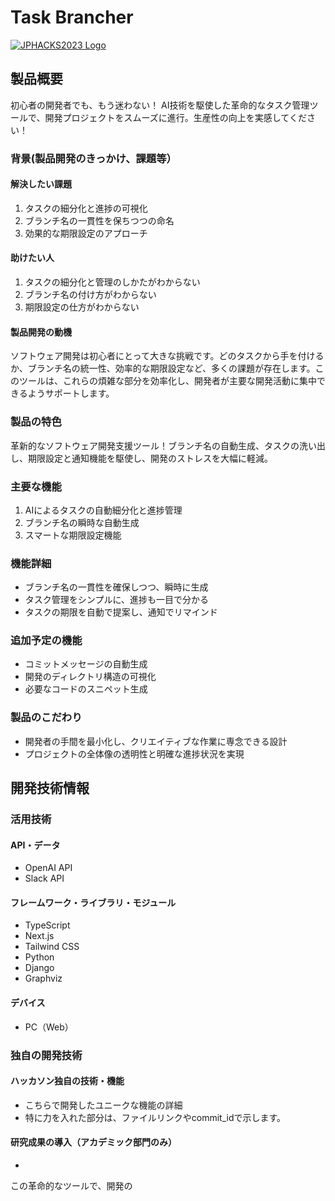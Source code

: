 # Task Brancher

[![JPHACKS2023 Logo](https://jphacks.com/wp-content/uploads/2023/07/JPHACKS2023_ogp.png)](https://www.youtube.com/watch?v=yYRQEdfGjEg)

## 製品概要
初心者の開発者でも、もう迷わない！
AI技術を駆使した革命的なタスク管理ツールで、開発プロジェクトをスムーズに進行。生産性の向上を実感してください！

### 背景(製品開発のきっかけ、課題等）

#### 解決したい課題
1. タスクの細分化と進捗の可視化
2. ブランチ名の一貫性を保ちつつの命名
3. 効果的な期限設定のアプローチ

#### 助けたい人
1. タスクの細分化と管理のしかたがわからない
2. ブランチ名の付け方がわからない
3. 期限設定の仕方がわからない

#### 製品開発の動機
ソフトウェア開発は初心者にとって大きな挑戦です。どのタスクから手を付けるか、ブランチ名の統一性、効率的な期限設定など、多くの課題が存在します。このツールは、これらの煩雑な部分を効率化し、開発者が主要な開発活動に集中できるようサポートします。

### 製品の特色
革新的なソフトウェア開発支援ツール！ブランチ名の自動生成、タスクの洗い出し、期限設定と通知機能を駆使し、開発のストレスを大幅に軽減。

### 主要な機能
1. AIによるタスクの自動細分化と進捗管理
2. ブランチ名の瞬時な自動生成
3. スマートな期限設定機能

### 機能詳細
- ブランチ名の一貫性を確保しつつ、瞬時に生成
- タスク管理をシンプルに、進捗も一目で分かる
- タスクの期限を自動で提案し、通知でリマインド

### 追加予定の機能
- コミットメッセージの自動生成
- 開発のディレクトリ構造の可視化
- 必要なコードのスニペット生成

### 製品のこだわり
- 開発者の手間を最小化し、クリエイティブな作業に専念できる設計
- プロジェクトの全体像の透明性と明確な進捗状況を実現

## 開発技術情報
### 活用技術
#### API・データ
* OpenAI API
* Slack API

#### フレームワーク・ライブラリ・モジュール
* TypeScript
* Next.js
* Tailwind CSS
* Python
* Django
* Graphviz

#### デバイス
* PC（Web）

### 独自の開発技術
#### ハッカソン独自の技術・機能
* こちらで開発したユニークな機能の詳細
* 特に力を入れた部分は、ファイルリンクやcommit_idで示します。

#### 研究成果の導入（アカデミック部門のみ）
* 

この革命的なツールで、開発の
